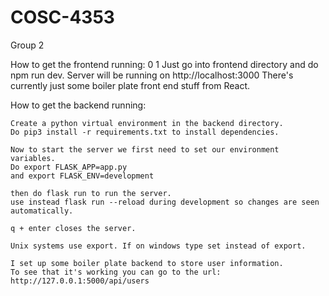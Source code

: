 # COSC-4353
Group 2

How to get the frontend running:
0
1    Just go into frontend directory and do npm run dev.
    Server will be running on http://localhost:3000
    There's currently just some boiler plate front end stuff from React.


How to get the backend running:

    Create a python virtual environment in the backend directory.
    Do pip3 install -r requirements.txt to install dependencies.

    Now to start the server we first need to set our environment variables.
    Do export FLASK_APP=app.py
    and export FLASK_ENV=development

    then do flask run to run the server.
    use instead flask run --reload during development so changes are seen automatically.

    q + enter closes the server.

    Unix systems use export. If on windows type set instead of export.

    I set up some boiler plate backend to store user information.
    To see that it's working you can go to the url: http://127.0.0.1:5000/api/users

